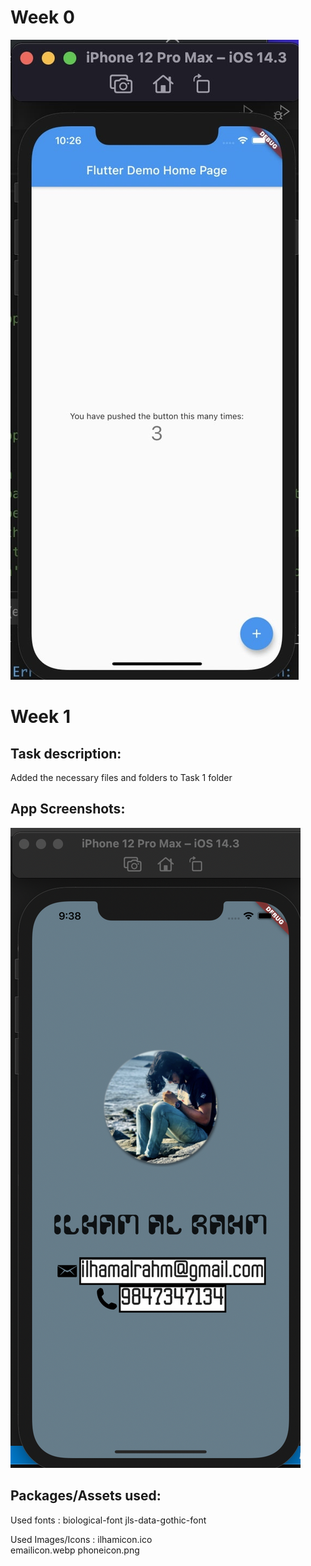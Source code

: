 # Week 0
![screenshot](https://github.com/skully-coder/IECSE-App-Winter-Project-20/blob/Ilham-Rahm/Task%200/screenshot.jpg)

# Week 1

## Task description:
Added the necessary files and folders to Task 1 folder

## App Screenshots:
![screenshot](https://github.com/skully-coder/IECSE-App-Winter-Project-20/blob/Ilham-Rahm/Task%201/Task1%20screenshot.png)

## Packages/Assets used:
Used fonts : biological-font
             jls-data-gothic-font

Used Images/Icons : ilhamicon.ico  
                    emailicon.webp
                    phoneicon.png         